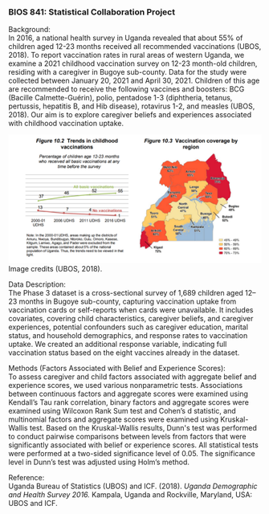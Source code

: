 ### BIOS 841: Statistical Collaboration Project

Background:<br>
In 2016, a national health survey in Uganda revealed that about 55% of children aged 12-23 months
received all recommended vaccinations (UBOS, 2018). To report vaccination rates in rural areas of western Uganda, we examine a 2021 childhood vaccination survey on
12-23 month-old children, residing with a caregiver in Bugoye sub-county.
Data for the study were collected between January 20, 2021 and April 30, 2021.
Children of this age are recommended to receive the following vaccines and boosters:
BCG (Bacille Calmette-Guérin), polio, pentadose 1-3 (diphtheria, tetanus, pertussis, hepatitis B, and Hib disease), rotavirus 1-2, and measles (UBOS, 2018).
Our aim is to explore caregiver beliefs and experiences associated with childhood vaccination uptake.

![alt text](uganda_vacc.png "(UBOS 2018)")
Image credits (UBOS, 2018).


Data Description:<br>
The Phase 3 dataset is a cross-sectional survey of 1,689 children aged 12–23
months in Bugoye sub-county, capturing vaccination uptake from vaccination cards or self-reports when cards were
unavailable. It includes covariates, covering child characteristics, caregiver
beliefs, and caregiver experiences, potential confounders such as caregiver education, marital status, and household demographics, 
and response rates to vaccination uptake.  We created an additional response variable, indicating full vaccination status based on the eight vaccines
already in the dataset.

Methods (Factors Associated with Belief and Experience Scores):<br>
To assess caregiver and child factors associated with aggregate belief and experience scores, we used various nonparametric tests. 
Associations between continuous factors and aggregate scores were examined using Kendall’s Tau rank correlation, 
binary factors and aggregate scores were examined using Wilcoxon Rank Sum test and Cohen’s d statistic, and multinomial factors and aggregate scores were examined using Kruskal-Wallis test. Based on the Kruskal-Wallis results, Dunn's test was performed to conduct pairwise comparisons between levels from factors that were significantly associated with belief or experience scores. All statistical tests were performed at a two-sided significance level of 0.05. The significance level in Dunn’s test was adjusted using Holm’s method. 

Reference:<br>
Uganda Bureau of Statistics (UBOS) and ICF. (2018). *Uganda Demographic and Health Survey 2016.* Kampala, Uganda and Rockville, Maryland, USA: UBOS and ICF.


